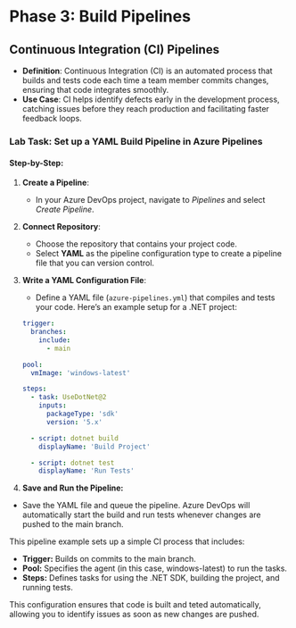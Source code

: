 # Phase 3: Build Pipelines

## Continuous Integration (CI) Pipelines

- **Definition**: Continuous Integration (CI) is an automated process that builds and tests code each time a team member commits changes, ensuring that code integrates smoothly.
- **Use Case**: CI helps identify defects early in the development process, catching issues before they reach production and facilitating faster feedback loops.

### Lab Task: Set up a YAML Build Pipeline in Azure Pipelines

#### Step-by-Step:

1. **Create a Pipeline**:
   - In your Azure DevOps project, navigate to *Pipelines* and select *Create Pipeline*.

2. **Connect Repository**:
   - Choose the repository that contains your project code.
   - Select **YAML** as the pipeline configuration type to create a pipeline file that you can version control.

3. **Write a YAML Configuration File**:
   - Define a YAML file (`azure-pipelines.yml`) that compiles and tests your code. Here’s an example setup for a .NET project:

   ```yaml
   trigger:
     branches:
       include:
         - main

   pool:
     vmImage: 'windows-latest'

   steps:
     - task: UseDotNet@2
       inputs:
         packageType: 'sdk'
         version: '5.x'

     - script: dotnet build
       displayName: 'Build Project'

     - script: dotnet test
       displayName: 'Run Tests'
    ```
4. **Save and Run the Pipeline:**
- Save the YAML file and queue the pipeline. Azure DevOps will automatically start the build and run tests whenever changes are pushed to the main branch.

This pipeline example sets up a simple CI process that includes:
- **Trigger:** Builds on commits to the main branch.
- **Pool:** Specifies the agent (in this case, windows-latest) to run the tasks.
- **Steps:** Defines tasks for using the .NET SDK, building the project, and running tests.

This configuration ensures that code is built and teted automatically, allowing you to identify issues as soon as new changes are pushed.